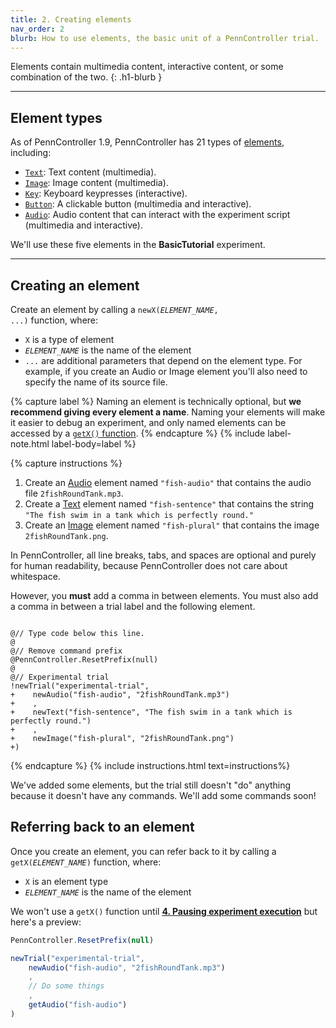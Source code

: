 ```yaml
---
title: 2. Creating elements
nav_order: 2
blurb: How to use elements, the basic unit of a PennController trial.
---
```


Elements contain multimedia content, interactive content, or some combination
of the two.
{: .h1-blurb }

---

## Element types

As of PennController 1.9, PennController has 21 types of
[elements]({{site.baseurl}}/elements), including:

+ [`Text`]({{site.baseurl}}/text):
Text content (multimedia).
+ [`Image`]({{site.baseurl}}/image):
Image content (multimedia).
+ [`Key`]({{site.baseurl}}/key):
Keyboard keypresses (interactive).
+ [`Button`]({{site.baseurl}}/button):
A clickable button (multimedia and interactive).
+ [`Audio`]({{site.baseurl}}/audio):
Audio content that can interact with the experiment script (multimedia and
interactive).

We'll use these five elements in the **BasicTutorial** experiment.

---

## Creating an element

Create an element by calling a <code>newX(<var>ELEMENT_NAME</var>, ...)</code>
function, where:

+ `X` is a type of element
+ <code><var>ELEMENT_NAME</var></code> is the name of the element
+ `...` are additional parameters that depend on the element type. For example,
if you create an Audio or Image element you'll also need to specify the name
of its source file.

{% capture label %}
Naming an element is technically optional, but <strong>we recommend giving
every element a name</strong>.  Naming your elements will make it easier to
debug an experiment, and only named elements can be accessed by a
[`getX()` function](#referring-back-to-an-element).
{% endcapture %}
{% include label-note.html label-body=label %}

{% capture instructions %}
1. Create an [Audio]({{site.baseurl}}/audio) element named `"fish-audio"`
that contains the audio file `2fishRoundTank.mp3`.
2. Create a [Text]({{site.baseurl}}/text) element named `"fish-sentence"`
that contains the string `"The fish swim in a tank which is perfectly round."`
3. Create an [Image]({{site.baseurl}}/image) element named `"fish-plural"`
that contains the image `2fishRoundTank.png`.

In PennController, all line breaks, tabs, and spaces are optional and purely
for human readability, because PennController does not care about whitespace.

However, you **must** add a comma in between elements. You must also add a
comma in between a trial label and the following element.

<pre><code class="language-diff-javascript diff-highlight">
@// Type code below this line.
@
@// Remove command prefix
@PennController.ResetPrefix(null)
@
@// Experimental trial
!newTrial("experimental-trial",
+    newAudio("fish-audio", "2fishRoundTank.mp3")
+    ,
+    newText("fish-sentence", "The fish swim in a tank which is perfectly round.")
+    ,
+    newImage("fish-plural", "2fishRoundTank.png")
+)
</code></pre>
{% endcapture %}
{% include instructions.html text=instructions%}

We've added some elements, but the trial still doesn't "do" anything because it
doesn't have any commands. We'll add some commands soon!

## Referring back to an element

Once you create an element, you can refer back to it by calling a
<code>getX(<var>ELEMENT_NAME</var>)</code> function, where:

+ `X` is an element type
+ <code><var>ELEMENT_NAME</var></code> is the name of the element

We won't use a `getX()` function until
[**4. Pausing experiment execution**]({{site.baseurl}}/basic-tutorial/4_pausing-execution)
but here's a preview:

```javascript
PennController.ResetPrefix(null)

newTrial("experimental-trial",
    newAudio("fish-audio", "2fishRoundTank.mp3")
    ,
    // Do some things
    ,
    getAudio("fish-audio")
)
```
